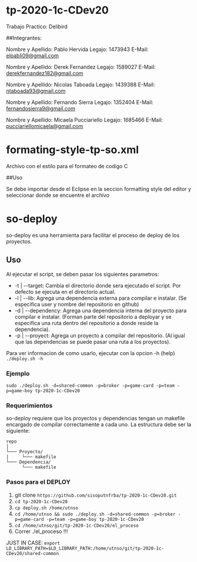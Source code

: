 # tp-2020-1c-CDev20

Trabajo Practico: Delibird

##Integrantes:

Nombre y Apellido: Pablo Hervida
Legajo: 1473943
E-Mail: elpabli09@gmail.com

Nombre y Apellido: Derek Fernandez
Legajo: 1589027
E-Mail: derekfernandez182@gmail.com

Nombre y Apellido: Nicolas Taboada
Legajo: 1439388
E-Mail: ntaboada93@gmail.com

Nombre y Apellido: Fernando Sierra
Legajo: 1352404
E-Mail: fernandosierra9@gmail.com

Nombre y Apellido: Micaela Pucciariello
Legajo: 1685466
E-Mail: pucciariellomicaela@gmail.com


# formating-style-tp-so.xml

Archivo con el estilo para el formateo de codigo C

##Uso

Se debe importar desde el Eclipse en la seccion formatting style del editor y seleccionar donde se encuentre el archivo

# so-deploy

so-deploy es una herramienta para facilitar el proceso de deploy de los proyectos.

## Uso

Al ejecutar el script, se deben pasar los siguientes parametros:
* -t | --target: Cambia el directorio donde sera ejecutado el script. Por defecto se ejecuta en el directorio actual.
* -l | --lib: Agrega una dependencia externa para compilar e instalar. (Se especifica user y nombre del repositorio en github)
* -d | --dependency: Agrega una dependencia interna del proyecto para compilar e instalar. (Forman parte del repositorio a deployar y se especifica una ruta dentro del repositorio a donde reside la dependencia).
* -p | --proyect: Agrega un proyecto a compilar del repositorio. (Al igual que las dependencias se puede pasar una ruta a los proyectos).

Para ver informacion de como usarlo, ejecutar con la opcion -h (help) `./deploy.sh -h`

### Ejemplo

`sudo ./deploy.sh -d=shared-common -p=broker -p=game-card -p=team -p=game-boy tp-2020-1c-CDev20`

### Requerimientos

so-deploy requiere que los proyectos y dependencias tengan un makefile encargado de compilar correctamente a cada uno.
La estructura debe ser la siguiente:

```
repo
│  
└─── Proyecto/  
|     └─── makefile  
└─── Dependencia/  
      └─── makefile
```

### Pasos para el DEPLOY

1) git clone `https://github.com/sisoputnfrba/tp-2020-1c-CDev20.git` 
2) `cd tp-2020-1c-CDev20` 
3) `cp deploy.sh /home/utnso`
3) `cd /home/utnso && sudo ./deploy.sh -d=shared-common -p=broker -p=game-card -p=team -p=game-boy tp-2020-1c-CDev20`
4) `cd /home/utnso/git/tp-2020-1c-CDev20/el_proceso`
5) Correr ./el_proceso !!!

JUST IN CASE: `export LD_LIBRARY_PATH=$LD_LIBRARY_PATH:/home/utnso/git/tp-2020-1c-CDev20/shared-common`
